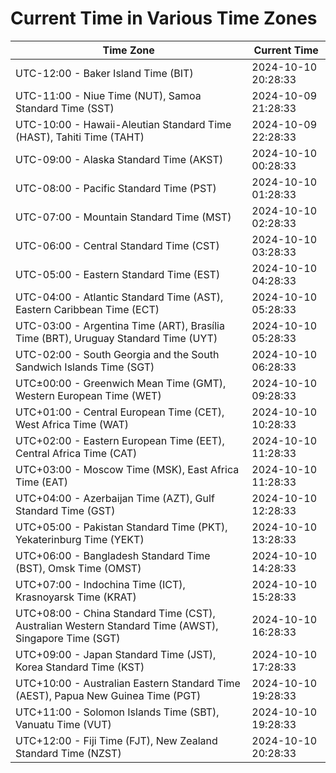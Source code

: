 # Current Time in Various Time Zones

| Time Zone | Current Time |
|-----------|--------------|
| UTC-12:00 - Baker Island Time (BIT) | 2024-10-10 20:28:33 |
| UTC-11:00 - Niue Time (NUT), Samoa Standard Time (SST) | 2024-10-09 21:28:33 |
| UTC-10:00 - Hawaii-Aleutian Standard Time (HAST), Tahiti Time (TAHT) | 2024-10-09 22:28:33 |
| UTC-09:00 - Alaska Standard Time (AKST) | 2024-10-10 00:28:33 |
| UTC-08:00 - Pacific Standard Time (PST) | 2024-10-10 01:28:33 |
| UTC-07:00 - Mountain Standard Time (MST) | 2024-10-10 02:28:33 |
| UTC-06:00 - Central Standard Time (CST) | 2024-10-10 03:28:33 |
| UTC-05:00 - Eastern Standard Time (EST) | 2024-10-10 04:28:33 |
| UTC-04:00 - Atlantic Standard Time (AST), Eastern Caribbean Time (ECT) | 2024-10-10 05:28:33 |
| UTC-03:00 - Argentina Time (ART), Brasília Time (BRT), Uruguay Standard Time (UYT) | 2024-10-10 05:28:33 |
| UTC-02:00 - South Georgia and the South Sandwich Islands Time (SGT) | 2024-10-10 06:28:33 |
| UTC±00:00 - Greenwich Mean Time (GMT), Western European Time (WET) | 2024-10-10 09:28:33 |
| UTC+01:00 - Central European Time (CET), West Africa Time (WAT) | 2024-10-10 10:28:33 |
| UTC+02:00 - Eastern European Time (EET), Central Africa Time (CAT) | 2024-10-10 11:28:33 |
| UTC+03:00 - Moscow Time (MSK), East Africa Time (EAT) | 2024-10-10 11:28:33 |
| UTC+04:00 - Azerbaijan Time (AZT), Gulf Standard Time (GST) | 2024-10-10 12:28:33 |
| UTC+05:00 - Pakistan Standard Time (PKT), Yekaterinburg Time (YEKT) | 2024-10-10 13:28:33 |
| UTC+06:00 - Bangladesh Standard Time (BST), Omsk Time (OMST) | 2024-10-10 14:28:33 |
| UTC+07:00 - Indochina Time (ICT), Krasnoyarsk Time (KRAT) | 2024-10-10 15:28:33 |
| UTC+08:00 - China Standard Time (CST), Australian Western Standard Time (AWST), Singapore Time (SGT) | 2024-10-10 16:28:33 |
| UTC+09:00 - Japan Standard Time (JST), Korea Standard Time (KST) | 2024-10-10 17:28:33 |
| UTC+10:00 - Australian Eastern Standard Time (AEST), Papua New Guinea Time (PGT) | 2024-10-10 19:28:33 |
| UTC+11:00 - Solomon Islands Time (SBT), Vanuatu Time (VUT) | 2024-10-10 19:28:33 |
| UTC+12:00 - Fiji Time (FJT), New Zealand Standard Time (NZST) | 2024-10-10 20:28:33 |
